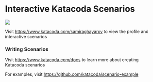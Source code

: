 # Interactive Katacoda Scenarios

[![](http://shields.katacoda.com/katacoda/samiraghayarov/count.svg)](https://www.katacoda.com/samiraghayarov "Get your profile on Katacoda.com")

Visit https://www.katacoda.com/samiraghayarov to view the profile and interactive scenarios

### Writing Scenarios
Visit https://www.katacoda.com/docs to learn more about creating Katacoda scenarios

For examples, visit https://github.com/katacoda/scenario-example
